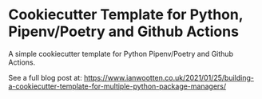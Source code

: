 # Cookiecutter Template for Python, Pipenv/Poetry and Github Actions 

A simple cookiecutter template for Python Pipenv/Poetry and Github Actions.

See a full blog post at: https://www.ianwootten.co.uk/2021/01/25/building-a-cookiecutter-template-for-multiple-python-package-managers/